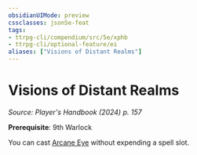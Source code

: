 ```yaml
---
obsidianUIMode: preview
cssclasses: json5e-feat
tags:
- ttrpg-cli/compendium/src/5e/xphb
- ttrpg-cli/optional-feature/ei
aliases: ["Visions of Distant Realms"]
---
```

# Visions of Distant Realms
*Source: Player's Handbook (2024) p. 157*  

**Prerequisite**: 9th Warlock

You can cast [Arcane Eye](Mechanics/spells/arcane-eye-xphb.md) without expending a spell slot.